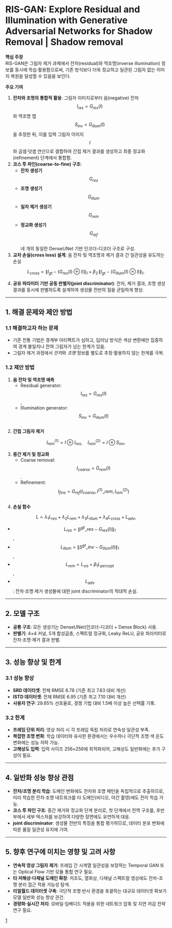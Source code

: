 # RIS-GAN: Explore Residual and Illumination with Generative Adversarial Networks for Shadow Removal | Shadow removal

**핵심 주장**  
RIS-GAN은 그림자 제거 과제에서 잔차(residual)와 역조명(inverse illumination) 정보를 동시에 학습·활용함으로써, 기존 방식보다 더욱 정교하고 일관된 그림자 없는 이미지 복원을 달성할 수 있음을 보인다.

**주요 기여**  
1. **잔차와 조명의 통합적 활용**: 그림자 이미지로부터 음(negative) 잔차 $$I_{res}=G_{res}(I)$$와 역조명 맵 $$S_{inv}=G_{illum}(I)$$을 추정한 뒤, 이를 입력 그림자 이미지 $$I$$와 곱셈·덧셈 연산으로 결합하여 간접 제거 결과를 생성하고 최종 정교화(refinement) 단계에서 통합함.  
2. **코스 투 파인(coarse-to-fine) 구조**:  
   - **잔차 생성기** $$G_{res}$$  
   - **조명 생성기** $$G_{illum}$$  
   - **일차 제거 생성기** $$G_{rem}$$  
   - **정교화 생성기** $$G_{ref}$$  
   네 개의 동일한 DenseUNet 기반 인코더-디코더 구조로 구성.  
3. **교차 손실(cross loss) 설계**: 음 잔차 및 역조명과 제거 결과 간 일관성을 유도하는 손실  

```math
   L_{cross} = \|I_{gt} - (G_{res}(I)\oplus I)\|_1 + \beta_2\,\|I_{gt} - (G_{illum}(I)\otimes I)\|_1.
``` 

4. **공유 파라미터 기반 공동 판별자(joint discriminator)**: 잔차, 제거 결과, 조명 생성 결과를 동시에 판별하도록 설계하여 생성물 전반의 질을 균일하게 향상.

***

## 1. 해결 문제와 제안 방법

### 1.1 해결하고자 하는 문제  
- 기존 전통 기법은 경계부 아티팩트가 심하고, 딥러닝 방식은 색상 변환에만 집중하여 경계 불일치나 잔여 그림자가 남는 한계가 있음.  
- 그림자 제거 과정에서 *잔차*와 *조명* 정보를 별도로 추정·활용하지 않는 한계를 극복.

### 1.2 제안 방법  
1. **음 잔차 및 역조명 예측**  
   - Residual generator: $$I_{res}=G_{res}(I)$$,  
   - Illumination generator: $$S_{inv}=G_{illum}(I)$$.  
2. **간접 그림자 제거**  

```math
     I^{(1)}_{rem} = I \oplus I_{res}, 
     \quad
     I^{(2)}_{rem} = I \otimes S_{inv}.
```

3. **중간 제거 및 정교화**  
   - Coarse removal: $$I_{coarse}=G_{rem}(I)$$.  
   - Refinement: $$I_{fine}=G_{ref}(I_{coarse}, I^{(1)}\_{rem}, I^{(2)}_{rem})$$.  
4. **손실 함수**  

$$
   L = \lambda_1 L_{res} + \lambda_2 L_{rem} + \lambda_3 L_{illum} + \lambda_4 L_{cross} + L_{adv},
   $$
   
   - $$L_{res}=\|I^{gt}\_{res}-G_{res}(I)\|_1$$,  
   - $$L_{illum}=\|S^{gt}\_{inv}-G_{illum}(I)\|_1$$,  
   - $$L_{rem}=L_{vis} + \beta_1 L_{percept}$$,  
   - $$L_{adv}$$: 잔차·조명·제거 생성물에 대한 joint discriminator의 적대적 손실.

***

## 2. 모델 구조  

- **공통 구조**: 모든 생성기는 DenseUNet(인코더-디코더 + Dense Block) 사용.  
- **판별기**: 4×4 커널, 5개 합성곱층, 스펙트럴 정규화, Leaky ReLU, 공유 파라미터로 잔차·조명·제거 결과 판별.

***

## 3. 성능 향상 및 한계  

### 3.1 성능 향상  
- **SRD 데이터셋**: 전체 RMSE 6.78 (기존 최고 7.83 대비 개선)  
- **ISTD 데이터셋**: 전체 RMSE 6.95 (기존 최고 7.10 대비 개선)  
- **사용자 연구**: 29.65% 선호율로, 경쟁 기법 대비 1.5배 이상 높은 선택률 기록.  

### 3.2 한계  
- **프레임 단위 처리**: 영상 처리 시 각 프레임 독립 처리로 연속성·일관성 부족.  
- **복잡한 조명 변화**: 학습 데이터와 유사한 환경에서는 우수하나 극단적 조명·색 온도 변화에는 성능 저하 가능.  
- **고해상도 입력**: 입력 사이즈 256×256에 최적화되어, 고해상도 일반화에는 추가 구성이 필요.

***

## 4. 일반화 성능 향상 관점  

- **잔차/조명 분리 학습**: 도메인 변화에도 잔차와 조명 패턴을 독립적으로 추출하므로, 미리 학습한 잔차·조명 네트워크를 타 도메인(비디오, 야간 촬영)에도 전이 학습 가능.  
- **코스 투 파인 구조**: 중간 제거와 정교화 단계 분리로, 첫 단계에서 전역 구조를, 후반부에서 세부 텍스처를 보강하여 다양한 장면에도 유연하게 대응.  
- **joint discriminator**: 생성물 전반의 특징을 통합 평가하므로, 데이터 분포 변화에 따른 품질 일관성 유지에 기여.

***

## 5. 향후 연구에 미치는 영향 및 고려 사항  

- **연속적 영상 그림자 제거**: 프레임 간 시계열 일관성을 보장하는 Temporal GAN 또는 Optical Flow 기반 모듈 통합 연구 필요.  
- **타 저해상·다채널 도메인 확장**: 저조도, 열화상, 다채널 스펙트럴 영상에도 잔차-조명 분리 접근 적용 가능성 탐색.  
- **리얼월드 데이터셋 구축**: 극단적 조명·반사 환경을 포괄하는 대규모 데이터셋 확보가 모델 일반화 성능 향상 관건.  
- **경량화·실시간 처리**: 모바일·임베디드 적용을 위한 네트워크 압축 및 지연 저감 전략 연구 필요.

[1](https://ppl-ai-file-upload.s3.amazonaws.com/web/direct-files/attachments/22370781/1694aea4-794c-4f7c-88c4-2755d07c061f/1911.09178v2.pdf)

